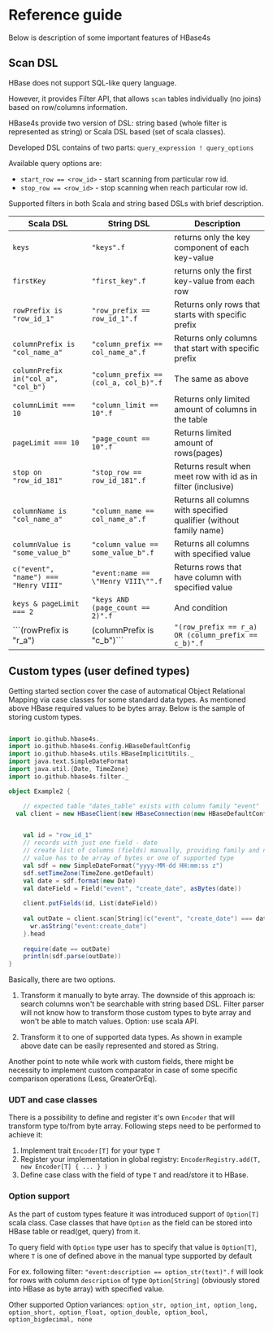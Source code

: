 
# Reference guide

Below is description of some important features of HBase4s

## Scan DSL

HBase does not support SQL-like query language. 

However, it provides Filter API, that allows `scan` tables individually (no joins) based on row/columns information. 

HBase4s provide two version of DSL: string based (whole filter is represented as string) or Scala DSL based (set of scala classes).

Developed DSL contains of two parts: `query_expression ! query_options`

Available query options are:
- `start_row == <row_id>` - start scanning from particular row id.
- `stop_row == <row_id>` - stop scanning when reach particular row id.

Supported filters in both Scala and string based DSLs with brief description.

Scala DSL|String DSL | Description 
----------------------------|----------------------------|----------------------------
`keys`|`"keys".f`|returns only the key component of each key-value
`firstKey` | `"first_key".f` |  returns only the first key-value from each row
`rowPrefix is "row_id_1"` | `"row_prefix == row_id_1".f` | Returns only rows that starts with specific prefix 
`columnPrefix is "col_name_a"` | `"column_prefix == col_name_a".f` |  Returns only columns that start with specific prefix
`columnPrefix in("col_a", "col_b")` | `"column_prefix == (col_a, col_b)".f` | The same as above
`columnLimit === 10` | `"column_limit == 10".f` | Returns only limited amount of columns in the table
`pageLimit === 10` | `"page_count == 10".f` | Returns limited amount of rows(pages) 
`stop on "row_id_181"` | `"stop_row == row_id_181".f` | Returns result when meet row with id as in filter (inclusive)
`columnName is "col_name_a"` | `"column_name == col_name_a".f` | Returns all columns with specified qualifier (without family name)
`columnValue is "some_value_b"` | `"column_value == some_value_b".f` | Returns all columns with specified value
`c("event", "name") === "Henry VIII"` | `"event:name == \"Henry VIII\"".f` | Returns rows that have column with specified value
`keys & pageLimit === 2` | `"keys AND (page_count == 2)".f` | And condition
```(rowPrefix is "r_a") | (columnPrefix is "c_b")``` | `"(row_prefix == r_a) OR (column_prefix == c_b)".f` | Or condition

## Custom types (user defined types)

Getting started section cover the case of automatical Object Relational Mapping via case classes for some standard data types.
As mentioned above HBase required values to be bytes array. 
Below is the sample of storing custom types.

```scala

import io.github.hbase4s._
import io.github.hbase4s.config.HBaseDefaultConfig
import io.github.hbase4s.utils.HBaseImplicitUtils._
import java.text.SimpleDateFormat
import java.util.{Date, TimeZone}
import io.github.hbase4s.filter._

object Example2 {

    // expected table "dates_table" exists with column family "event"
  val client = new HBaseClient(new HBaseConnection(new HBaseDefaultConfig), "dates_table")


    val id = "row_id_1"
    // records with just one field - date
    // create list of columns (fields) manually, providing family and name
    // value has to be array of bytes or one of supported type
    val sdf = new SimpleDateFormat("yyyy-MM-dd HH:mm:ss z")
    sdf.setTimeZone(TimeZone.getDefault)
    val date = sdf.format(new Date)
    val dateField = Field("event", "create_date", asBytes(date))
    
    client.putFields(id, List(dateField))
    
    val outDate = client.scan[String](c("event", "create_date") === date).map { wr =>
      wr.asString("event:create_date")
    }.head
    
    require(date == outDate)
    println(sdf.parse(outDate))
}
```

Basically, there are two options.

1. Transform it manually to byte array. 
The downside of this approach is: search columns won't be searchable with string based DSL.
Filter parser will not know how to transform those custom types to byte array and won't be able to match values.
Option: use scala API.

2. Transform it to one of supported data types. As shown in example above date can be easily represented and stored as String.

Another point to note while work with custom fields, there might be necessity to implement custom comparator in case of some specific comparison operations (Less, GreaterOrEq).

### UDT and case classes
 
There is a possibility to define and register it's own ``Encoder`` that will transform type to/from byte array.
Following steps need to be performed to achieve it:
 1. Implement trait `Encoder[T]` for your type `T`
 2. Register your implementation in global registry: `EncoderRegistry.add(T, new Encoder[T] { ... } )`
 3. Define case class with the field of type `T` and read/store it to HBase.
 
### Option support

As the part of custom types feature it was introduced support of `Option[T]` scala class.
Case classes that have `Option` as the field can be stored into HBase table or read(get, query) from it.

To query field with `Option` type user has to specify that value is `Option[T]`, where `T` is one of defined above in the manual type supported by default

For ex. following filter: `"event:description == option_str(text)".f` will look for rows with column `description` of type `Option[String]` (obviously stored into HBase as byte array) with specified value. 

Other supported Option variances: 
```option_str, option_int, option_long, option_short, option_float, option_double, option_bool, option_bigdecimal, none```
